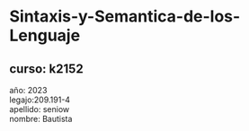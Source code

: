 # Sintaxis-y-Semantica-de-los-Lenguaje
## curso: k2152
año: 2023  
legajo:209.191-4  
apellido: seniow  
nombre: Bautista
